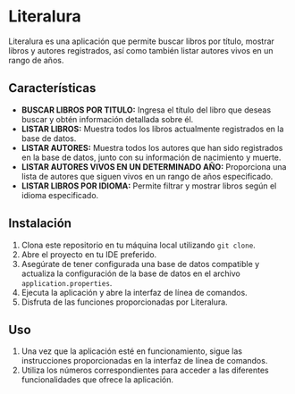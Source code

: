 # Literalura

Literalura es una aplicación que permite buscar libros por título, mostrar libros y autores registrados, así como también listar autores vivos en un rango de años.

## Características

- **BUSCAR LIBROS POR TITULO:** Ingresa el título del libro que deseas buscar y obtén información detallada sobre él.
- **LISTAR LIBROS:** Muestra todos los libros actualmente registrados en la base de datos.
- **LISTAR AUTORES:** Muestra todos los autores que han sido registrados en la base de datos, junto con su información de nacimiento y muerte.
- **LISTAR AUTORES VIVOS EN UN DETERMINADO AÑO:** Proporciona una lista de autores que siguen vivos en un rango de años especificado.
- **LISTAR LIBROS POR IDIOMA:** Permite filtrar y mostrar libros según el idioma especificado.

## Instalación

1. Clona este repositorio en tu máquina local utilizando `git clone`.
2. Abre el proyecto en tu IDE preferido.
3. Asegúrate de tener configurada una base de datos compatible y actualiza la configuración de la base de datos en el archivo `application.properties`.
4. Ejecuta la aplicación y abre la interfaz de línea de comandos.
5. Disfruta de las funciones proporcionadas por Literalura.

## Uso

1. Una vez que la aplicación esté en funcionamiento, sigue las instrucciones proporcionadas en la interfaz de línea de comandos.
2. Utiliza los números correspondientes para acceder a las diferentes funcionalidades que ofrece la aplicación.
